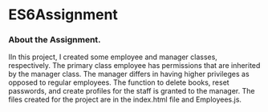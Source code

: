 # ES6Assignment
### About the Assignment.

IIn this project, I created some employee and manager classes, respectively. The primary class employee has permissions
that are inherited by the manager class. The manager differs in having higher privileges as opposed to regular employees.
The function to delete books, reset passwords, and create profiles for the staff is granted to the manager. The files created for the project are in the index.html file and Employees.js.